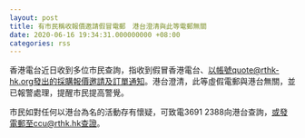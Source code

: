 ```yaml
---
layout: post
title: 有市民稱收報價邀請假冒電郵　港台澄清與此等電郵無關
date: 2020-06-16 19:34:31.000000000 +08:00
categories: rss
---
```


香港電台近日收到多位市民查詢，指收到假冒香港電台、以帳號quote@rthk-hk.org發出的採購報價邀請及訂單通知。港台澄清，此等虛假電郵與港台無關，並已報警處理，提醒市民提高警覺。

市民如對任何以港台為名的活動存有懷疑，可致電3691 2388向港台查詢，或發電郵至ccu@rthk.hk查證。

